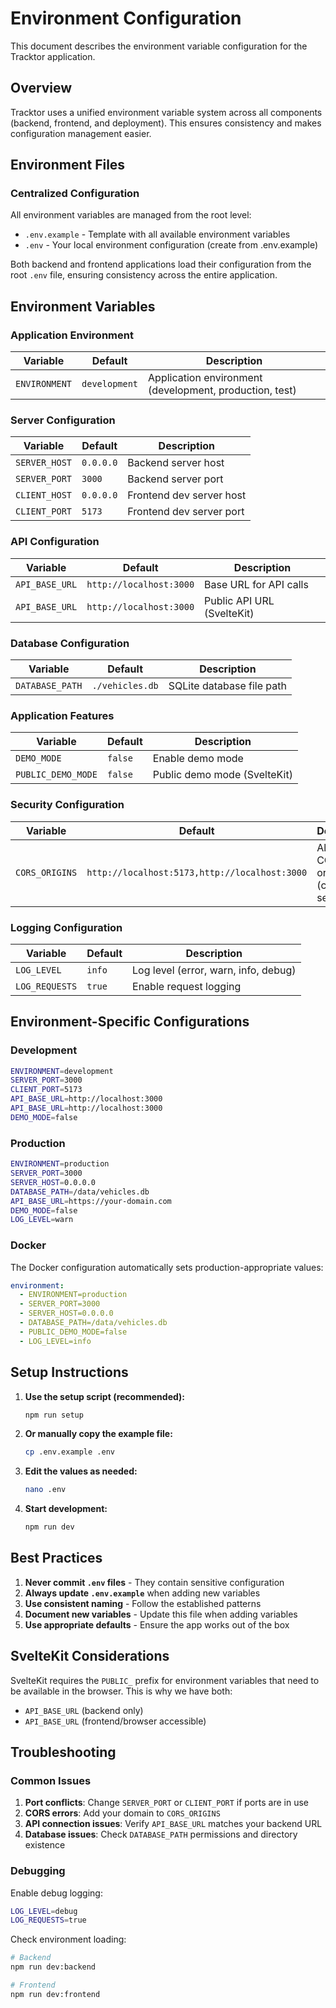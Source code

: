 # Environment Configuration

This document describes the environment variable configuration for the Tracktor application.

## Overview

Tracktor uses a unified environment variable system across all components (backend, frontend, and deployment). This ensures consistency and makes configuration management easier.

## Environment Files

### Centralized Configuration

All environment variables are managed from the root level:

- `.env.example` - Template with all available environment variables
- `.env` - Your local environment configuration (create from .env.example)

Both backend and frontend applications load their configuration from the root `.env` file, ensuring consistency across the entire application.

## Environment Variables

### Application Environment

| Variable   | Default       | Description                                             |
| ---------- | ------------- | ------------------------------------------------------- |
| `ENVIRONMENT` | `development` | Application environment (development, production, test) |

### Server Configuration

| Variable      | Default   | Description              |
| ------------- | --------- | ------------------------ |
| `SERVER_HOST` | `0.0.0.0` | Backend server host      |
| `SERVER_PORT` | `3000`    | Backend server port      |
| `CLIENT_HOST` | `0.0.0.0` | Frontend dev server host |
| `CLIENT_PORT` | `5173`    | Frontend dev server port |

### API Configuration

| Variable              | Default                 | Description                |
| --------------------- | ----------------------- | -------------------------- |
| `API_BASE_URL`        | `http://localhost:3000` | Base URL for API calls     |
| `API_BASE_URL` | `http://localhost:3000` | Public API URL (SvelteKit) |

### Database Configuration

| Variable        | Default         | Description               |
| --------------- | --------------- | ------------------------- |
| `DATABASE_PATH` | `./vehicles.db` | SQLite database file path |

### Application Features

| Variable           | Default | Description                  |
| ------------------ | ------- | ---------------------------- |
| `DEMO_MODE`        | `false` | Enable demo mode             |
| `PUBLIC_DEMO_MODE` | `false` | Public demo mode (SvelteKit) |

### Security Configuration

| Variable       | Default                                       | Description                            |
| -------------- | --------------------------------------------- | -------------------------------------- |
| `CORS_ORIGINS` | `http://localhost:5173,http://localhost:3000` | Allowed CORS origins (comma-separated) |

### Logging Configuration

| Variable       | Default | Description                          |
| -------------- | ------- | ------------------------------------ |
| `LOG_LEVEL`    | `info`  | Log level (error, warn, info, debug) |
| `LOG_REQUESTS` | `true`  | Enable request logging               |

## Environment-Specific Configurations

### Development

```bash
ENVIRONMENT=development
SERVER_PORT=3000
CLIENT_PORT=5173
API_BASE_URL=http://localhost:3000
API_BASE_URL=http://localhost:3000
DEMO_MODE=false
```

### Production

```bash
ENVIRONMENT=production
SERVER_PORT=3000
SERVER_HOST=0.0.0.0
DATABASE_PATH=/data/vehicles.db
API_BASE_URL=https://your-domain.com
DEMO_MODE=false
LOG_LEVEL=warn
```

### Docker

The Docker configuration automatically sets production-appropriate values:

```yaml
environment:
  - ENVIRONMENT=production
  - SERVER_PORT=3000
  - SERVER_HOST=0.0.0.0
  - DATABASE_PATH=/data/vehicles.db
  - PUBLIC_DEMO_MODE=false
  - LOG_LEVEL=info
```

## Setup Instructions

1. **Use the setup script (recommended):**

   ```bash
   npm run setup
   ```

2. **Or manually copy the example file:**

   ```bash
   cp .env.example .env
   ```

3. **Edit the values as needed:**

   ```bash
   nano .env
   ```

4. **Start development:**
   ```bash
   npm run dev
   ```

## Best Practices

1. **Never commit `.env` files** - They contain sensitive configuration
2. **Always update `.env.example`** when adding new variables
3. **Use consistent naming** - Follow the established patterns
4. **Document new variables** - Update this file when adding variables
5. **Use appropriate defaults** - Ensure the app works out of the box

## SvelteKit Considerations

SvelteKit requires the `PUBLIC_` prefix for environment variables that need to be available in the browser. This is why we have both:

- `API_BASE_URL` (backend only)
- `API_BASE_URL` (frontend/browser accessible)

## Troubleshooting

### Common Issues

1. **Port conflicts**: Change `SERVER_PORT` or `CLIENT_PORT` if ports are in use
2. **CORS errors**: Add your domain to `CORS_ORIGINS`
3. **API connection issues**: Verify `API_BASE_URL` matches your backend URL
4. **Database issues**: Check `DATABASE_PATH` permissions and directory existence

### Debugging

Enable debug logging:

```bash
LOG_LEVEL=debug
LOG_REQUESTS=true
```

Check environment loading:

```bash
# Backend
npm run dev:backend

# Frontend
npm run dev:frontend
```
